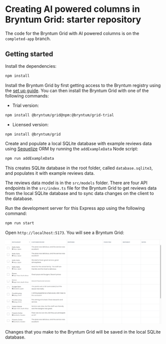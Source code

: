 # Creating AI powered columns in Bryntum Grid: starter repository

The code for the Bryntum Grid with AI powered columns is on the `completed-app` branch.

## Getting started

Install the dependencies:

```bash
npm install
```

Install the Bryntum Grid by first getting access to the Bryntum registry using the [set up guide](https://www.bryntum.com/docs/grid/guide/Grid/quick-start/javascript-npm#step-1---access-to-npm-registry). You can then install the Bryntum Grid with one of the following commands:

- Trial version:

```bash
npm install @bryntum/grid@npm:@bryntum/grid-trial
```

- Licensed version:

```bash
npm install @bryntum/grid
```

Create and populate a local SQLite database with example reviews data using [Sequelize](https://sequelize.org/) ORM by running the `addExampleData` Node script:

```bash
npm run addExampleData
```

This creates SQLite database in the root folder, called `database.sqlite3`, and populates it with example reviews data.

The reviews data model is in the `src/models` folder. There are four API endpoints in the `src/index.ts` file for the Bryntum Grid to get reviews data from the local SQLite database and to sync data changes on the client to the database.

Run the development server for this Express app using the following command:

```bash
npm run start
```

Open `http://localhost:5173`. You will see a Bryntum Grid:

![Initial app](./assets/bryntum-grid-intial.png)

Changes that you make to the Bryntum Grid will be saved in the local SQLite database.
